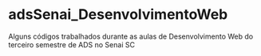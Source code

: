# adsSenai_DesenvolvimentoWeb
Alguns códigos trabalhados durante as aulas de Desenvolvimento Web do terceiro semestre de ADS no Senai SC
